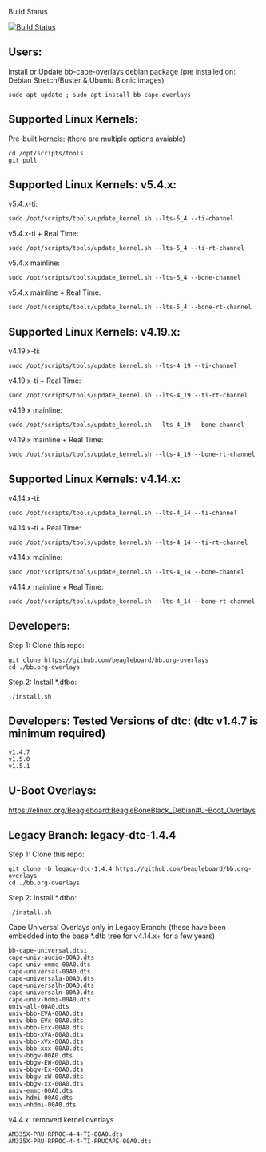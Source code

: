 Build Status

 [![Build Status](http://gfnd.rcn-ee.org:8080/buildStatus/icon?job=beagleboard_overlays/master)](http://gfnd.rcn-ee.org:8080/job/beagleboard_overlays/job/master/)


Users:
------------

Install or Update bb-cape-overlays debian package (pre installed on: Debian Stretch/Buster & Ubuntu Bionic images)

    sudo apt update ; sudo apt install bb-cape-overlays

Supported Linux Kernels:
------------

Pre-built kernels: (there are multiple options avaiable)

    cd /opt/scripts/tools
    git pull

Supported Linux Kernels: v5.4.x:
------------

v5.4.x-ti:

    sudo /opt/scripts/tools/update_kernel.sh --lts-5_4 --ti-channel

v5.4.x-ti + Real Time:

    sudo /opt/scripts/tools/update_kernel.sh --lts-5_4 --ti-rt-channel

v5.4.x mainline:

    sudo /opt/scripts/tools/update_kernel.sh --lts-5_4 --bone-channel

v5.4.x mainline + Real Time:

    sudo /opt/scripts/tools/update_kernel.sh --lts-5_4 --bone-rt-channel

Supported Linux Kernels: v4.19.x:
------------

v4.19.x-ti:

    sudo /opt/scripts/tools/update_kernel.sh --lts-4_19 --ti-channel

v4.19.x-ti + Real Time:

    sudo /opt/scripts/tools/update_kernel.sh --lts-4_19 --ti-rt-channel

v4.19.x mainline:

    sudo /opt/scripts/tools/update_kernel.sh --lts-4_19 --bone-channel

v4.19.x mainline + Real Time:

    sudo /opt/scripts/tools/update_kernel.sh --lts-4_19 --bone-rt-channel

Supported Linux Kernels: v4.14.x:
------------

v4.14.x-ti:

    sudo /opt/scripts/tools/update_kernel.sh --lts-4_14 --ti-channel

v4.14.x-ti + Real Time:

    sudo /opt/scripts/tools/update_kernel.sh --lts-4_14 --ti-rt-channel

v4.14.x mainline:

    sudo /opt/scripts/tools/update_kernel.sh --lts-4_14 --bone-channel

v4.14.x mainline + Real Time:

    sudo /opt/scripts/tools/update_kernel.sh --lts-4_14 --bone-rt-channel

Developers:
------------

Step 1: Clone this repo:

    git clone https://github.com/beagleboard/bb.org-overlays
    cd ./bb.org-overlays

Step 2: Install *.dtbo:

    ./install.sh

Developers: Tested Versions of dtc: (dtc v1.4.7 is minimum required)
------------

    v1.4.7
    v1.5.0
    v1.5.1

U-Boot Overlays:
------------

https://elinux.org/Beagleboard:BeagleBoneBlack_Debian#U-Boot_Overlays

Legacy Branch: legacy-dtc-1.4.4
------------

Step 1: Clone this repo:

    git clone -b legacy-dtc-1.4.4 https://github.com/beagleboard/bb.org-overlays
    cd ./bb.org-overlays

Step 2: Install *.dtbo:

    ./install.sh

Cape Universal Overlays only in Legacy Branch: (these have been embedded into the base *.dtb tree for v4.14.x+ for a few years)

    bb-cape-universal.dtsi
    cape-univ-audio-00A0.dts
    cape-univ-emmc-00A0.dts
    cape-universal-00A0.dts
    cape-universala-00A0.dts
    cape-universalh-00A0.dts
    cape-universaln-00A0.dts
    cape-univ-hdmi-00A0.dts
    univ-all-00A0.dts
    univ-bbb-EVA-00A0.dts
    univ-bbb-EVx-00A0.dts
    univ-bbb-Exx-00A0.dts
    univ-bbb-xVA-00A0.dts
    univ-bbb-xVx-00A0.dts
    univ-bbb-xxx-00A0.dts
    univ-bbgw-00A0.dts
    univ-bbgw-EW-00A0.dts
    univ-bbgw-Ex-00A0.dts
    univ-bbgw-xW-00A0.dts
    univ-bbgw-xx-00A0.dts
    univ-emmc-00A0.dts
    univ-hdmi-00A0.dts
    univ-nhdmi-00A0.dts

v4.4.x: removed kernel overlays

    AM335X-PRU-RPROC-4-4-TI-00A0.dts
    AM335X-PRU-RPROC-4-4-TI-PRUCAPE-00A0.dts
